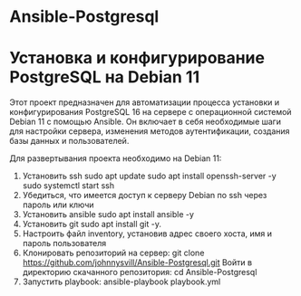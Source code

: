 # Ansible-Postgresql
# Установка и конфигурирование PostgreSQL на Debian 11

Этот проект предназначен для автоматизации процесса установки и конфигурирования PostgreSQL 16 на сервере с операционной системой Debian 11 с помощью Ansible. Он включает в себя необходимые шаги для настройки сервера, изменения методов аутентификации, создания базы данных и пользователей.

Для развертывания проекта необходимо на Debian 11:
1. Установить ssh
sudo apt update
sudo apt install openssh-server -y
sudo systemctl start ssh
3. Убедиться, что имеется доступ к серверу Debian по ssh через пароль или ключи
4. Установить ansible
sudo apt install ansible -y
5. Установить git
sudo apt install git -y.
6. Настроить файл inventory, установив адрес своего хоста, имя и пароль пользователя 
7. Клонировать репозиторий на сервер:
git clone https://github.com/johnnysvill/Ansible-Postgresql.git
Войти в директорию скачанного репозитория:
cd Ansible-Postgresql
8. Запустить playbook:
ansible-playbook playbook.yml
